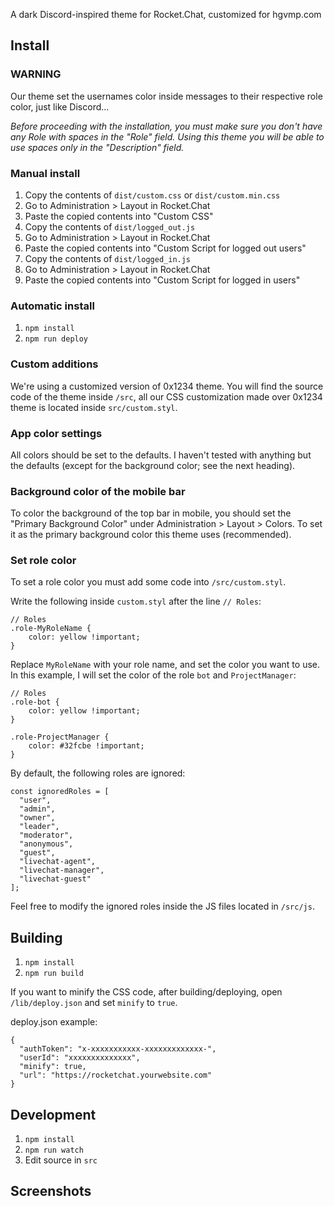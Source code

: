 A dark Discord-inspired theme for Rocket.Chat, customized for hgvmp.com

## Install

### WARNING
Our theme set the usernames color inside messages to their respective role color, just like Discord...

*Before proceeding with the installation, you must make sure you don't have any Role with spaces in the "Role" field. Using this theme you will be able to use spaces only in the "Description" field.*

### Manual install
1. Copy the contents of `dist/custom.css` or `dist/custom.min.css`
2. Go to Administration > Layout in Rocket.Chat
3. Paste the copied contents into "Custom CSS"
4. Copy the contents of `dist/logged_out.js`
5. Go to Administration > Layout in Rocket.Chat
6. Paste the copied contents into "Custom Script for logged out users"
7. Copy the contents of `dist/logged_in.js`
8. Go to Administration > Layout in Rocket.Chat
9. Paste the copied contents into "Custom Script for logged in users"

### Automatic install
1. `npm install`
2. `npm run deploy`

### Custom additions
We're using a customized version of 0x1234 theme. You will find the source code of the theme inside `/src`, all our CSS customization made over 0x1234 theme is located inside `src/custom.styl`.

### App color settings
All colors should be set to the defaults. I haven't tested with anything but
the defaults (except for the background color; see the next heading).

### Background color of the mobile bar
To color the background of the top bar in mobile, you should set the "Primary
Background Color" under Administration > Layout > Colors. To set it as the primary
background color this theme uses (recommended).

### Set role color
To set a role color you must add some code into `/src/custom.styl`. 

Write the following inside `custom.styl` after the line `// Roles`:
```
// Roles
.role-MyRoleName {
	color: yellow !important;
}
```

Replace `MyRoleName` with your role name, and set the color you want to use. In this example, I will set the color of the role `bot` and `ProjectManager`:
```
// Roles
.role-bot {
	color: yellow !important;
}

.role-ProjectManager {
	color: #32fcbe !important;
}
```

By default, the following roles are ignored:
```
const ignoredRoles = [
  "user",
  "admin",
  "owner",
  "leader",
  "moderator",
  "anonymous",
  "guest",
  "livechat-agent",
  "livechat-manager",
  "livechat-guest"
];
```
Feel free to modify the ignored roles inside the JS files located in `/src/js`.

## Building
1. `npm install`
2. `npm run build`

If you want to minify the CSS code, after building/deploying, open `/lib/deploy.json` and set `minify` to `true`. 

deploy.json example:
```
{
  "authToken": "x-xxxxxxxxxxx-xxxxxxxxxxxxx-",
  "userId": "xxxxxxxxxxxxxx",
  "minify": true,
  "url": "https://rocketchat.yourwebsite.com"
}

```

## Development
1. `npm install`
2. `npm run watch`
3. Edit source in `src`

## Screenshots

